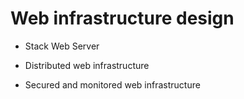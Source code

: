 <h1>Web infrastructure design</h1>

* Stack Web Server

* Distributed web infrastructure

* Secured and monitored web infrastructure
